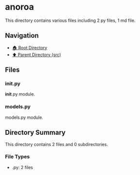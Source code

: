 # anoroa

This directory contains various files including 2 py files, 1 md file.

## Navigation

* [🏠 Root Directory](/src/anoroa/../src/anoroa/..README.md)
* [⬆️ Parent Directory (src)](../README.md)

## Files

### __init__.py

__init__.py module.

### models.py

models.py module.

## Directory Summary

This directory contains 2 files and 0 subdirectories.

### File Types

* .py: 2 files
